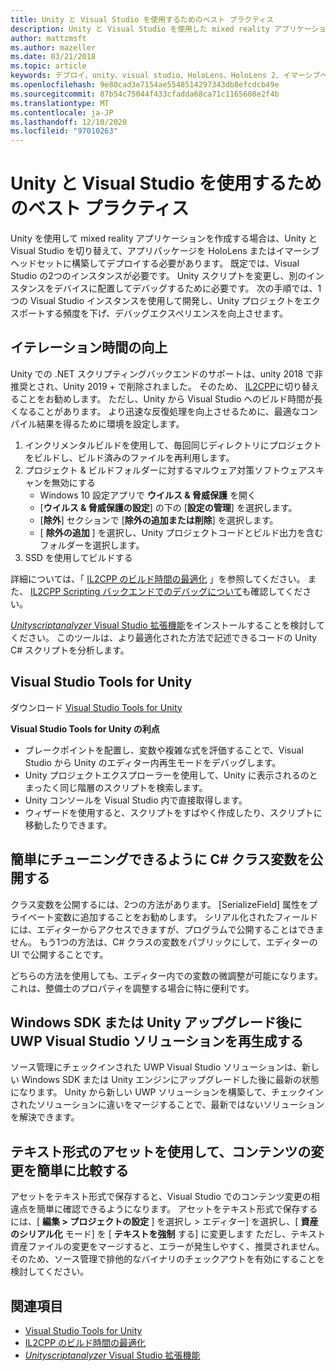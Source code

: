 ```yaml
---
title: Unity と Visual Studio を使用するためのベスト プラクティス
description: Unity と Visual Studio を使用した mixed reality アプリケーションの作成のワークフローを効率化するためのヒントとテクニックです。
author: mattzmsft
ms.author: mazeller
ms.date: 03/21/2018
ms.topic: article
keywords: デプロイ、unity、visual studio、HoloLens、HoloLens 2、イマーシブヘッドセット、ベストプラクティス、mixed reality ヘッドセット、windows mixed reality ヘッドセット、virtual reality ヘッドセット、UWP、Visual Studio Tools、Windows SDK
ms.openlocfilehash: 9e80cad3e7154ae5548514297343db8efcdcb49e
ms.sourcegitcommit: 87b54c75044f433cfadda68ca71c1165608e2f4b
ms.translationtype: MT
ms.contentlocale: ja-JP
ms.lasthandoff: 12/10/2020
ms.locfileid: "97010263"
---
```

# <a name="best-practices-for-working-with-unity-and-visual-studio"></a>Unity と Visual Studio を使用するためのベスト プラクティス

Unity を使用して mixed reality アプリケーションを作成する場合は、Unity と Visual Studio を切り替えて、アプリパッケージを HoloLens またはイマーシブヘッドセットに構築してデプロイする必要があります。 既定では、Visual Studio の2つのインスタンスが必要です。 Unity スクリプトを変更し、別のインスタンスをデバイスに配置してデバッグするために必要です。 次の手順では、1つの Visual Studio インスタンスを使用して開発し、Unity プロジェクトをエクスポートする頻度を下げ、デバッグエクスペリエンスを向上させます。

## <a name="improving-iteration-time"></a>イテレーション時間の向上

Unity での .NET スクリプティングバックエンドのサポートは、unity 2018 で非推奨とされ、Unity 2019 + で削除されました。 そのため、 [IL2CPP](https://docs.unity3d.com/Manual/IL2CPP.html)に切り替えることをお勧めします。 ただし、Unity から Visual Studio へのビルド時間が長くなることがあります。 より迅速な反復処理を向上させるために、最適なコンパイル結果を得るために環境を設定します。

1) インクリメンタルビルドを使用して、毎回同じディレクトリにプロジェクトをビルドし、ビルド済みのファイルを再利用します。
2) プロジェクト & ビルドフォルダーに対するマルウェア対策ソフトウェアスキャンを無効にする
   - Windows 10 設定アプリで **ウイルス & 脅威保護** を開く
   - [**ウイルス & 脅威保護の設定**] の下の [**設定の管理**] を選択します。
   - [**除外**] セクションで [**除外の追加または削除**] を選択します。
   - [ **除外の追加** ] を選択し、Unity プロジェクトコードとビルド出力を含むフォルダーを選択します。
3) SSD を使用してビルドする

詳細については、「 [IL2CPP のビルド時間の最適化](https://docs.unity3d.com/Manual/IL2CPP-OptimizingBuildTimes.html) 」を参照してください。 また、 [IL2CPP Scripting バックエンドでのデバッグについて](https://docs.unity3d.com/Manual/windowsstore-debugging-il2cpp.html)も確認してください。

[ *Unityscriptanalyzer* Visual Studio 拡張機能](https://github.com/Microsoft/MixedRealityCompanionKit/tree/master/UnityScriptAnalyzer)をインストールすることを検討してください。 このツールは、より最適化された方法で記述できるコードの Unity C# スクリプトを分析します。

## <a name="visual-studio-tools-for-unity"></a>Visual Studio Tools for Unity

ダウンロード [Visual Studio Tools for Unity](https://docs.microsoft.com/visualstudio/cross-platform/getting-started-with-visual-studio-tools-for-unity)

**Visual Studio Tools for Unity の利点**
* ブレークポイントを配置し、変数や複雑な式を評価することで、Visual Studio から Unity のエディター内再生モードをデバッグします。
* Unity プロジェクトエクスプローラーを使用して、Unity に表示されるのとまったく同じ階層のスクリプトを検索します。
* Unity コンソールを Visual Studio 内で直接取得します。
* ウィザードを使用すると、スクリプトをすばやく作成したり、スクリプトに移動したりできます。

## <a name="expose-c-class-variables-for-easy-tuning"></a>簡単にチューニングできるように C# クラス変数を公開する

クラス変数を公開するには、2つの方法があります。 [SerializeField] 属性をプライベート変数に追加することをお勧めします。 シリアル化されたフィールドには、エディターからアクセスできますが、プログラムで公開することはできません。  もう1つの方法は、C# クラスの変数をパブリックにして、エディターの UI で公開することです。 

どちらの方法を使用しても、エディター内での変数の微調整が可能になります。これは、整備士のプロパティを調整する場合に特に便利です。

## <a name="regenerate-uwp-visual-studio-solutions-after-windows-sdk-or-unity-upgrade"></a>Windows SDK または Unity アップグレード後に UWP Visual Studio ソリューションを再生成する

ソース管理にチェックインされた UWP Visual Studio ソリューションは、新しい Windows SDK または Unity エンジンにアップグレードした後に最新の状態になります。 Unity から新しい UWP ソリューションを構築して、チェックインされたソリューションに違いをマージすることで、最新ではないソリューションを解決できます。

## <a name="use-text-format-assets-for-easy-comparison-of-content-changes"></a>テキスト形式のアセットを使用して、コンテンツの変更を簡単に比較する

アセットをテキスト形式で保存すると、Visual Studio でのコンテンツ変更の相違点を簡単に確認できるようになります。 アセットをテキスト形式で保存するには、[ **編集 > プロジェクトの設定** ] を選択し > エディター] を選択し、[ **資産のシリアル化** モード] を [ **テキストを強制** する] に変更します ただし、テキスト資産ファイルの変更をマージすると、エラーが発生しやすく、推奨されません。そのため、ソース管理で排他的なバイナリのチェックアウトを有効にすることを検討してください。

## <a name="see-also"></a>関連項目
- [Visual Studio Tools for Unity](https://visualstudiogallery.msdn.microsoft.com/8d26236e-4a64-4d64-8486-7df95156aba9)
- [IL2CPP のビルド時間の最適化](https://docs.unity3d.com/Manual/IL2CPP-OptimizingBuildTimes.html)
- [*Unityscriptanalyzer* Visual Studio 拡張機能](https://github.com/Microsoft/MixedRealityCompanionKit/tree/master/UnityScriptAnalyzer)
